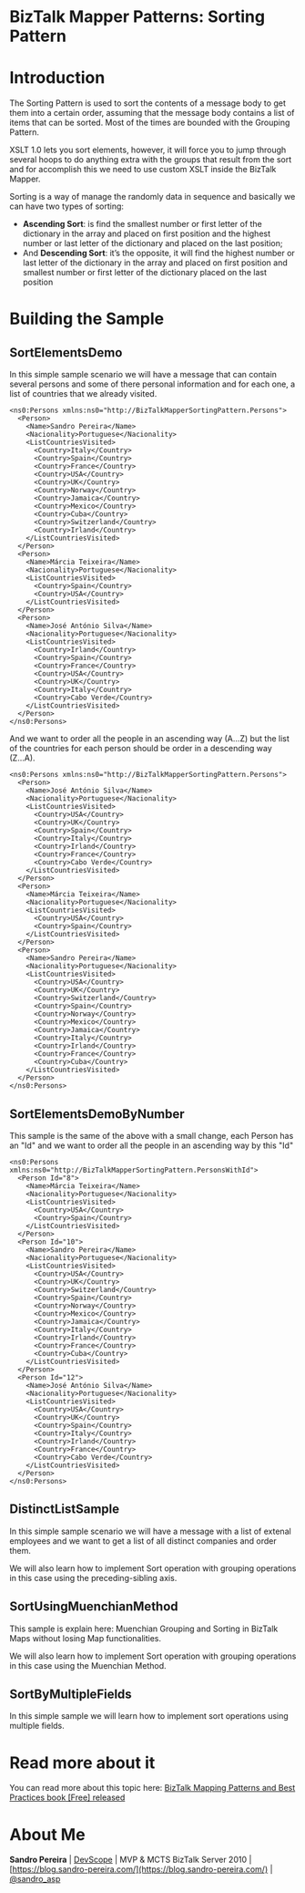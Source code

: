 # BizTalk Mapper Patterns: Sorting Pattern

# Introduction
The Sorting Pattern is used to sort the contents of a message body to get them into a certain order, assuming that the message body contains a list of items that can be sorted. Most of the times are bounded with the Grouping Pattern.

XSLT 1.0 lets you sort elements, however, it will force you to jump through several hoops to do anything extra with the groups that result from the sort and for accomplish this we need to use custom XSLT inside the BizTalk Mapper.

Sorting is a way of manage the randomly data in sequence and basically we can have two types of sorting:
* **Ascending Sort**:  is find the smallest number or first letter of the dictionary in the array and placed on first position and the highest number or last letter of the dictionary and placed on the last position;
* And **Descending Sort**: it’s the opposite, it will find the highest number or last letter of the dictionary in the array and placed on first position and smallest number or first letter of the dictionary placed on the last position

# Building the Sample

## SortElementsDemo
In this simple sample scenario we will have a message that can contain several persons and some of there personal information and for each one, a list of countries that we already visited.

    
    <ns0:Persons xmlns:ns0="http://BizTalkMapperSortingPattern.Persons"> 
	  <Person> 
		<Name>Sandro Pereira</Name> 
		<Nacionality>Portuguese</Nacionality> 
		<ListCountriesVisited> 
		  <Country>Italy</Country> 
		  <Country>Spain</Country> 
		  <Country>France</Country> 
		  <Country>USA</Country> 
		  <Country>UK</Country> 
		  <Country>Norway</Country> 
		  <Country>Jamaica</Country> 
		  <Country>Mexico</Country> 
		  <Country>Cuba</Country> 
		  <Country>Switzerland</Country> 
		  <Country>Irland</Country> 
		</ListCountriesVisited> 
	  </Person> 
	  <Person> 
		<Name>Márcia Teixeira</Name> 
		<Nacionality>Portuguese</Nacionality> 
		<ListCountriesVisited> 
		  <Country>Spain</Country> 
		  <Country>USA</Country> 
		</ListCountriesVisited> 
	  </Person> 
	  <Person> 
		<Name>José António Silva</Name> 
		<Nacionality>Portuguese</Nacionality> 
		<ListCountriesVisited> 
		  <Country>Irland</Country> 
		  <Country>Spain</Country> 
		  <Country>France</Country> 
		  <Country>USA</Country> 
		  <Country>UK</Country> 
		  <Country>Italy</Country> 
		  <Country>Cabo Verde</Country> 
		</ListCountriesVisited> 
	  </Person> 
	</ns0:Persons>
    
And we want to order all the people in an ascending way (A...Z) but the list of the countries for each person should be order in a descending way (Z...A).
    
	<ns0:Persons xmlns:ns0="http://BizTalkMapperSortingPattern.Persons"> 
	  <Person> 
		<Name>José António Silva</Name> 
		<Nacionality>Portuguese</Nacionality> 
		<ListCountriesVisited> 
		  <Country>USA</Country> 
		  <Country>UK</Country> 
		  <Country>Spain</Country> 
		  <Country>Italy</Country> 
		  <Country>Irland</Country> 
		  <Country>France</Country> 
		  <Country>Cabo Verde</Country> 
		</ListCountriesVisited> 
	  </Person> 
	  <Person> 
		<Name>Márcia Teixeira</Name> 
		<Nacionality>Portuguese</Nacionality> 
		<ListCountriesVisited> 
		  <Country>USA</Country> 
		  <Country>Spain</Country> 
		</ListCountriesVisited> 
	  </Person> 
	  <Person> 
		<Name>Sandro Pereira</Name> 
		<Nacionality>Portuguese</Nacionality> 
		<ListCountriesVisited> 
		  <Country>USA</Country> 
		  <Country>UK</Country> 
		  <Country>Switzerland</Country> 
		  <Country>Spain</Country> 
		  <Country>Norway</Country> 
		  <Country>Mexico</Country> 
		  <Country>Jamaica</Country> 
		  <Country>Italy</Country> 
		  <Country>Irland</Country> 
		  <Country>France</Country> 
		  <Country>Cuba</Country> 
		</ListCountriesVisited> 
	  </Person> 
	</ns0:Persons>
    
## SortElementsDemoByNumber
This sample is the same of the above with a small change, each Person has an "Id" and we want to order all the people in an ascending way by this "Id"

    
	<ns0:Persons xmlns:ns0="http://BizTalkMapperSortingPattern.PersonsWithId"> 
	  <Person Id="8"> 
		<Name>Márcia Teixeira</Name> 
		<Nacionality>Portuguese</Nacionality> 
		<ListCountriesVisited> 
		  <Country>USA</Country> 
		  <Country>Spain</Country> 
		</ListCountriesVisited> 
	  </Person> 
	  <Person Id="10"> 
		<Name>Sandro Pereira</Name> 
		<Nacionality>Portuguese</Nacionality> 
		<ListCountriesVisited> 
		  <Country>USA</Country> 
		  <Country>UK</Country> 
		  <Country>Switzerland</Country> 
		  <Country>Spain</Country> 
		  <Country>Norway</Country> 
		  <Country>Mexico</Country> 
		  <Country>Jamaica</Country> 
		  <Country>Italy</Country> 
		  <Country>Irland</Country> 
		  <Country>France</Country> 
		  <Country>Cuba</Country> 
		</ListCountriesVisited> 
	  </Person> 
	  <Person Id="12"> 
		<Name>José António Silva</Name> 
		<Nacionality>Portuguese</Nacionality> 
		<ListCountriesVisited> 
		  <Country>USA</Country> 
		  <Country>UK</Country> 
		  <Country>Spain</Country> 
		  <Country>Italy</Country> 
		  <Country>Irland</Country> 
		  <Country>France</Country> 
		  <Country>Cabo Verde</Country> 
		</ListCountriesVisited> 
	  </Person> 
	</ns0:Persons>
    
## DistinctListSample
In this simple sample scenario we will have a message with a list of extenal employees and we want to get a list of all distinct companies and order them.

We will also learn how to implement Sort operation with grouping operations in this case using the preceding-sibling axis.

## SortUsingMuenchianMethod
This sample is explain here: Muenchian Grouping and Sorting in BizTalk Maps without losing Map functionalities.

We will also learn how to implement Sort operation with grouping operations in this case using the Muenchian Method.

## SortByMultipleFields
In this simple sample we will learn how to implement sort operations using multiple fields.
 
# Read more about it
You can read more about this topic here: [BizTalk Mapping Patterns and Best Practices book [Free] released](https://blog.sandro-pereira.com/2014/09/28/biztalk-mapping-patterns-and-best-practices-book-free-released/)

# About Me
**Sandro Pereira** | [DevScope](http://www.devscope.net/) | MVP & MCTS BizTalk Server 2010 | [https://blog.sandro-pereira.com/](https://blog.sandro-pereira.com/) | [@sandro_asp](https://twitter.com/sandro_asp)


